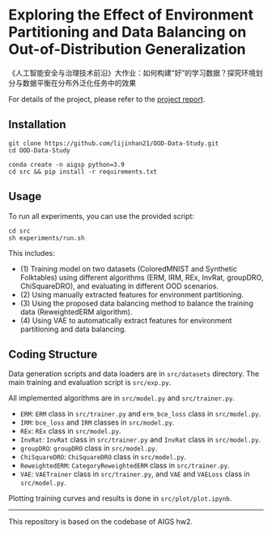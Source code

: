 # Exploring the Effect of Environment Partitioning and Data Balancing on Out-of-Distribution Generalization

《人工智能安全与治理技术前沿》大作业：如何构建“好”的学习数据？探究环境划分与数据平衡在分布外泛化任务中的效果

For details of the project, please refer to the [project report](./report.pdf).

## Installation

```
git clone https://github.com/lijinhan21/OOD-Data-Study.git
cd OOD-Data-Study

conda create -n aigsp python=3.9
cd src && pip install -r requirements.txt
```

## Usage

To run all experiments, you can use the provided script:
```
cd src
sh experiments/run.sh
```

This includes:
- (1) Training model on two datasets (ColoredMNIST and Synthetic Folktables) using different algorithms (ERM, IRM, REx, InvRat, groupDRO, ChiSquareDRO), and evaluating in different OOD scenarios. 
- (2) Using manually extracted features for environment partitioning.
- (3) Using the proposed data balancing method to balance the training data (ReweightedERM algorithm).
- (4) Using VAE to automatically extract features for environment partitioning and data balancing.

## Coding Structure

Data generation scripts and data loaders are in `src/datasets` directory.
The main training and evaluation script is `src/exp.py`.

All implemented algorithms are in `src/model.py` and `src/trainer.py`.
- `ERM`: `ERM` class in `src/trainer.py` and `erm_bce_loss` class in `src/model.py`.
- `IRM`: `bce_loss` and `IRM` classes in `src/model.py`.
- `REx`: `REx` class in `src/model.py`.
- `InvRat`: `InvRat` class in `src/trainer.py` and `InvRat` class in `src/model.py`.
- `groupDRO`: `groupDRO` class in `src/model.py`.
- `ChiSquareDRO`: `ChiSquareDRO` class in `src/model.py`.
- `ReweightedERM`: `CategoryReweightedERM` class in `src/trainer.py`.
- `VAE`: `VAETrainer` class in `src/trainer.py`, and `VAE` and `VAELoss` class in `src/model.py`.

Plotting training curves and results is done in `src/plot/plot.ipynb`.

---

This repository is based on the codebase of AIGS hw2. 